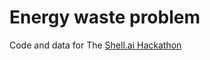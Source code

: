 # Energy waste problem

Code and data for The [Shell.ai Hackathon](https://www.hackerearth.com/challenges/competitive/shellai-hackathon-2023/problems/)